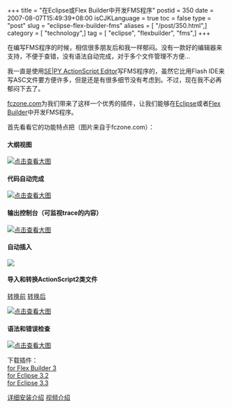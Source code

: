 +++
title = "在Eclipse或Flex Builder中开发FMS程序"
postid = 350
date = 2007-08-07T15:49:39+08:00
isCJKLanguage = true
toc = false
type = "post"
slug = "eclipse-flex-builder-fms"
aliases = [ "/post/350.html",]
category = [ "technology",]
tag = [ "eclipse", "flexbuilder", "fms",]
+++


在编写FMS程序的时候，相信很多朋友后和我一样郁闷。没有一款好的编辑器来支持，不便于查错，没有语法自动完成，对于多个文件管理不方便...

我一直是使用[SE|PY ActionScript
Editor](http://www.sepy.it/)写FMS程序的，虽然它比用Flash
IDE来写ASC文件要方便许多，但是还是有很多细节没有考虑到。不过，现在我不必再郁闷下去了。

[fczone.com](tp://fczone.com/)为我们带来了这样一个优秀的插件，让我们能够在[Eclipse](http://www.eclipse.org/)或者[Flex
Builder](http://labs.adobe.com/technologies/flex/flexbuilder3/)中开发FMS程序。

首先看看它的功能特点把（图片来自于fczone.com）：

#### 大纲视图

[![点击查看大图](http://fczone.com/eclipse/features/f1.png)](http://fczone.com/eclipse/features/outline_full.png)

#### 代码自动完成

[![点击查看大图](http://fczone.com/eclipse/features/f2.png)](http://fczone.com/eclipse/features/code_complete_full.png)

#### 输出控制台（可监视trace的内容）

[![点击查看大图](http://fczone.com/eclipse/features/f3.png)](hhttp://fczone.com/eclipse/features/console_full.png)

<!--more-->

#### 自动插入

![](http://fczone.com/eclipse/features/f4.png)

#### 导入和转换ActionScript2类文件

[转换前](http://fczone.com/eclipse/features/as2_before.txt)
[转换后](http://fczone.com/eclipse/features/as2_after.txt)  

[![点击查看大图](http://fczone.com/eclipse/features/f5.png)](http://fczone.com/eclipse/features/AS2_full.png)

#### 语法和错误检查

[![点击查看大图](http://fczone.com/eclipse/features/f6.png)](http://fczone.com/eclipse/features/errors_full.png)

下载插件：  
[for Flex Builder
3](http://fczone.com/getFile?id=FMSProject_1.0.0.zip)  
[for Eclipse 3.2](http://fczone.com/getFile?id=FMSProject_1.0.0.zip)  
[for Eclipse
3.3](http://fczone.com/getFile?id=FMSProject_1.0.0_eclipe3.3.zip)

[详细安装介绍](http://fczone.com/eclipse/downloads)
[视频介绍](http://fczone.com/eclipse/demo/)

